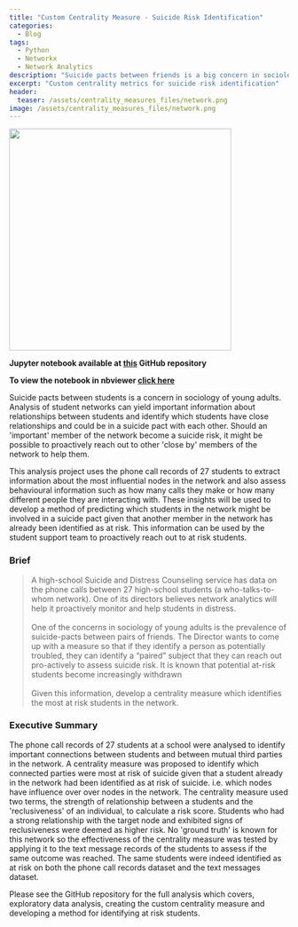 ```yaml
---
title: "Custom Centrality Measure - Suicide Risk Identification"
categories:
  - Blog
tags:
  - Python
  - Networkx
  - Network Analytics
description: "Suicide pacts between friends is a big concern in sociology of young adults. Can network analytics help identify at risk pairs of students?"
excerpt: "Custom centrality metrics for suicide risk identification"
header:
  teaser: /assets/centrality_measures_files/network.png
image: /assets/centrality_measures_files/network.png
---
```


<img src='{{site.baseurl}}/assets/centrality_measures_files/network.png' style="width:400px;height:400px;">
<br>

**Jupyter notebook available at [this](https://github.com/julian-west/network-centrality-suicide-prevention) GitHub repository**

**To view the notebook in nbviewer [click here](https://nbviewer.jupyter.org/github/julian-west/network-centrality-suicide-prevention/blob/master/Network%20centrality%20measures%20-%20suicide%20risk.ipynb)**

Suicide pacts between students is a concern in sociology of young adults. Analysis of student networks can yield important information about relationships between students and identify which students have close relationships and could be in a suicide pact with each other. Should an 'important' member of the network become a suicide risk, it might be possible to proactively reach out to other 'close by' members of the network to help them.

This analysis project uses the phone call records of 27 students to extract information about the most influential nodes in the network and also assess behavioural information such as how many calls they make or how many different people they are interacting with. These insights will be used to develop a method of predicting which students in the network might be involved in a suicide pact given that another member in the network has already been identified as at risk. This information can be used by the student support team to proactively reach out to at risk students.

### Brief
> A high-school Suicide and Distress Counseling service has data on the phone calls between 27 high-school students (a who-talks-to-whom network). One of its directors believes network analytics will help it proactively monitor and help students in distress.<br><br>
One of the concerns in sociology of young adults is the prevalence of suicide-pacts between pairs of friends. The Director wants to come up with a measure so that if they identify a person as potentially troubled, they can identify a “paired” subject that they can reach out pro-actively to assess suicide risk. It is known that potential at-risk students become increasingly withdrawn<br><br>
Given this information, develop a centrality measure which identifies the most at risk students in the network.

### Executive Summary
The phone call records of 27 students at a school were analysed to identify important connections between students and between mutual third parties in the network. A centrality measure was proposed to identify which connected parties were most at risk of suicide given that a student already in the network had been identified as at risk of suicide. i.e. which nodes have influence over over nodes in the network. The centrality measure used two terms, the strength of relationship between a students and the 'reclusiveness' of an individual, to calculate a risk score. Students who had a strong relationship with the target node and exhibited signs of reclusiveness were deemed as higher risk. No 'ground truth' is known for this network so the effectiveness of the centrality measure was tested by applying it to the text message records of the students to assess if the same outcome was reached. The same students were indeed identified as at risk on both the phone call records dataset and the text messages dataset.


Please see the GitHub repository for the full analysis which covers, exploratory data analysis, creating the custom centrality measure and developing a method for identifying at risk students.

